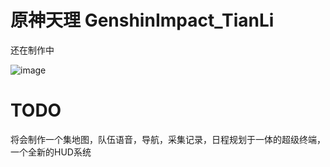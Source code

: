 # 原神天理 GenshinImpact_TianLi

还在制作中

![image](https://user-images.githubusercontent.com/47711102/170855510-ff9a355a-41c1-4a27-b6ed-4cd75da14304.png)


# TODO

将会制作一个集地图，队伍语音，导航，采集记录，日程规划于一体的超级终端，一个全新的HUD系统
